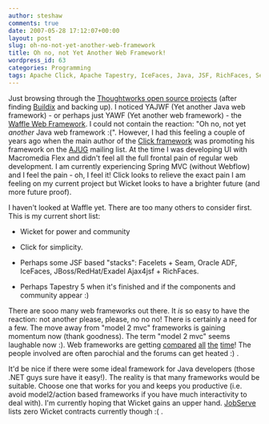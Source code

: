 ```yaml
---
author: steshaw
comments: true
date: 2007-05-28 17:12:07+00:00
layout: post
slug: oh-no-not-yet-another-web-framework
title: Oh no, not Yet Another Web Framework!
wordpress_id: 63
categories: Programming
tags: Apache Click, Apache Tapestry, IceFaces, Java, JSF, RichFaces, Seam, Spring MVC, Web
---
```


Just browsing through the [Thoughtworks open source projects](http://opensource.thoughtworks.com/) (after finding [Buildix](http://buildix.thoughtworks.com/) and backing up). I noticed YAJWF (Yet another Java web framework) - or perhaps just YAWF (Yet another web framework) - the [Waffle Web Framework](http://waffle.codehaus.org/). I could not contain the reaction: "Oh no, not yet _another_ Java web framework :(". However, I had this feeling a couple of years ago when the main author of the [Click framework](http://click.sf.net) was promoting his framework on the [AJUG](http://ajug.org.au) mailing list. At the time I was developing UI with Macromedia Flex and didn't feel all the full frontal pain of regular web development. I am currently experiencing Spring MVC (without Webflow) and I feel the pain - oh, I feel it! Click looks to relieve the exact pain I am feeling on my current project but Wicket looks to have a brighter future (and more future proof).

I haven't looked at Waffle yet. There are too many others to consider first. This is my current short list:




  
  * Wicket for power and community
  
  * Click for simplicity.
  
  * Perhaps some JSF based "stacks": Facelets + Seam, Oracle ADF, IceFaces, JBoss/RedHat/Exadel Ajax4jsf + RichFaces.
  
  * Perhaps Tapestry 5 when it's finished and if the components and community appear :)


There are sooo many web frameworks out there. It _is_ so easy to have the reaction: not another please, please, no no no! There is certainly a need for a few. The move away from "model 2 mvc" frameworks is gaining momentum now (thank goodness). The term "model 2 mvc" seems laughable now :). Web frameworks are getting [compared](http://www.theserverside.com/news/thread.tss?thread_id=39358) [all](http://www.theserverside.com/news/thread.tss?thread_id=44939) [the](http://www.theserverside.com/news/thread.tss?thread_id=39484) [time](http://www.theserverside.com/news/thread.tss?thread_id=40127)! The people involved are often parochial and the forums can get heated :) .

It'd be nice if there were some ideal framework for Java developers (those .NET guys sure have it easy!). The reality is that many frameworks would be suitable. Choose one that works for you and keeps you productive (i.e. avoid model2/action based frameworks if you have much interactivity to deal with). I'm currently hoping that Wicket gains an upper hand. [JobServe](http://jobserve.com) lists zero Wicket contracts currently though :( .
